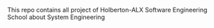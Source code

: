 This repo contains all project of Holberton-ALX Software Engineering School about System Engineering 
